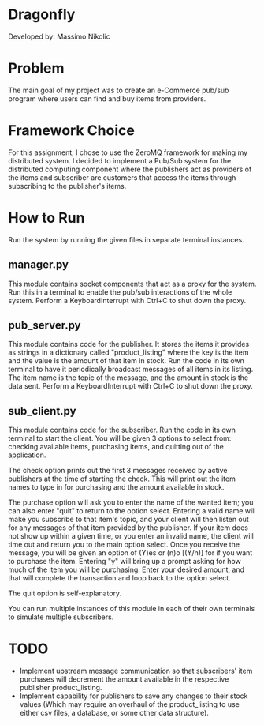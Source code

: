 # Dragonfly

Developed by: Massimo Nikolic

# Problem

The main goal of my project was to create an e-Commerce pub/sub program where users can find and buy items from providers.

# Framework Choice
 
For this assignment, I chose to use the ZeroMQ framework for making my distributed system. I decided to implement a Pub/Sub system for the distributed computing component where the publishers act as providers of the items and subscriber are customers that access the items through subscribing to the publisher's items.

# How to Run

Run the system by running the given files in separate terminal instances.

## manager.py

This module contains socket components that act as a proxy for the system. Run this in a terminal to enable the pub/sub interactions of the whole system. Perform a KeyboardInterrupt with Ctrl+C to shut down the proxy.

## pub_server.py

This module contains code for the publisher. It stores the items it provides as strings in a dictionary called "product_listing" where the key is the item and the value is the amount of that item in stock. Run the code in its own terminal to have it periodically broadcast messages of all items in its listing. The item name is the topic of the message, and the amount in stock is the data sent. Perform a KeyboardInterrupt with Ctrl+C to shut down the proxy.

## sub_client.py

This module contains code for the subscriber. Run the code in its own terminal to start the client. You will be given 3 options to select from: checking available items, purchasing items, and quitting out of the application. 

The check option prints out the first 3 messages received by active publishers at the time of starting the check. This will print out the item names to type in for purchasing and the amount available in stock. 

The purchase option will ask you to enter the name of the wanted item; you can also enter "quit" to return to the option select. Entering a valid name will make you subscribe to that item's topic, and your client will then listen out for any messages of that item provided by the publisher. If your item does not show up within a given time, or you enter an invalid name, the client will time out and return you to the main option select. Once you receive the message, you will be given an option of (Y)es or (n)o [(Y/n)] for if you want to purchase the item. Entering "y" will bring up a prompt asking for how much of the item you will be purchasing. Enter your desired amount, and that will complete the transaction and loop back to the option select.

The quit option is self-explanatory.

You can run multiple instances of this module in each of their own terminals to simulate multiple subscribers.

# TODO

- Implement upstream message communication so that subscribers' item purchases will decrement the amount available in the respective publisher product_listing.
- Implement capability for publishers to save any changes to their stock values (Which may require an overhaul of the product_listing to use either csv files, a database, or some other data structure).